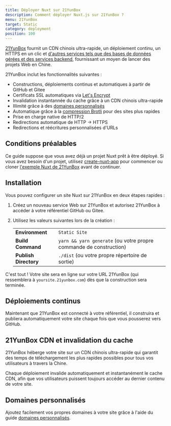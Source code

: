 ```yaml
---
title: Déployer Nuxt sur 21YunBox
description: Comment déployer Nuxt.js sur 21YunBox ?
menu: 21YunBox
target: Static
category: deployment
position: 100
---
```


[21YunBox](https://www.21yunbox.com) fournit un CDN chinois ultra-rapide, un déploiement continu, un HTTPS en un clic et [d'autres services tels que des bases de données gérées et des services backend](https://www.21yunbox.com/docs/), fournissant un moyen de lancer des projets Web en Chine.

21YunBox inclut les fonctionnalités suivantes :

- Constructions, déploiements continus et automatiques à partir de GitHub et Gitee
- Certificats SSL automatiques via [Let's Encrypt](https://letsencrypt.org)
- Invalidation instantannée du cache grâce à un CDN chinois ultra-rapide
- Illimité grâce à des [domaines personnalisés](https://www.21yunbox.com/docs/#/custom-domains)
- Automatique grâce à la [compression Brotli](https://en.wikipedia.org/wiki/Brotli) pour des sites plus rapides
- Prise en charge native de HTTP/2
- Redirections automatique de HTTP → HTTPS
- Redirections et réécritures personnalisées d'URLs

## Conditions préalables

Ce guide suppose que vous avez déjà un projet Nuxt prêt à être déployé. Si vous avez besoin d'un projet, utilisez [create-nuxt-app](https://github.com/nuxt/create-nuxt-app) pour commencer ou cloner [l'exemple Nuxt de 21YunBox](https://gitee.com/eryiyunbox-examples/nuxtjs) avant de continuer.

## Installation

Vous pouvez configurer un site Nuxt sur 21YunBox en deux étapes rapides :

1. Créez un nouveau service Web sur 21YunBox et autorisez 21YunBox à accéder à votre référentiel GitHub ou Gitee.
2. Utilisez les valeurs suivantes lors de la création :

   |                       |                                                                    |
   | --------------------- | ------------------------------------------------------------------ |
   | **Environment**       | `Static Site`                                                      |
   | **Build Command**     | `yarn && yarn generate` (ou votre propre commande de construction) |
   | **Publish Directory** | `./dist` (ou votre propre répertoire de sortie)                    |

C'est tout ! Votre site sera en ligne sur votre URL 21YunBox (qui ressemblera à `yoursite.21yunbox.com`) dès que la construction sera terminée.

## Déploiements continus

Maintenant que 21YunBox est connecté à votre référentiel, il construira et publiera automatiquement votre site chaque fois que vous pousserez vers GitHub.

## 21YunBox CDN et invalidation du cache

21YunBox héberge votre site sur un CDN chinois ultra-rapide qui garantit des temps de téléchargement les plus rapides possibles pour tous vos utilisateurs à travers la Chine.

Chaque déploiement invalide automatiquement et instantanément le cache CDN, afin que vos utilisateurs puissent toujours accéder au dernier contenu de votre site.

## Domaines personnalisés

Ajoutez facilement vos propres domaines à votre site grâce à l'aide du guide [domaines personnalisés](https://www.21yunbox.com/docs/#/custom-domains).

